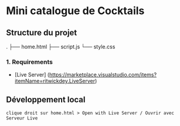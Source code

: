 # Mini catalogue de Cocktails

## Structure du projet

.
├── home.html
├── script.js
└── style.css

### 1. Requirements

- [Live Server] (https://marketplace.visualstudio.com/items?itemName=ritwickdey.LiveServer)

## Développement local

```text
clique droit sur home.html > Open with Live Server / Ouvrir avec Serveur Live
```
